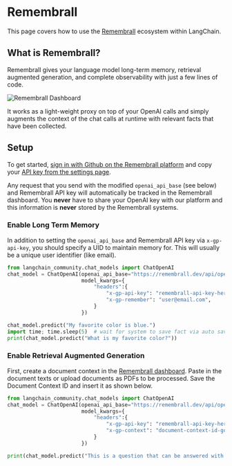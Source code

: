 # Remembrall

This page covers how to use the [Remembrall](https://remembrall.dev) ecosystem within LangChain.

## What is Remembrall?

Remembrall gives your language model long-term memory, retrieval augmented generation, and complete observability with just a few lines of code.

![Remembrall Dashboard](/img/RemembrallDashboard.png)

It works as a light-weight proxy on top of your OpenAI calls and simply augments the context of the chat calls at runtime with relevant facts that have been collected.

## Setup

To get started, [sign in with Github on the Remembrall platform](https://remembrall.dev/login) and copy your [API key from the settings page](https://remembrall.dev/dashboard/settings).

Any request that you send with the modified `openai_api_base` (see below) and Remembrall API key will automatically be tracked in the Remembrall dashboard. You **never** have to share your OpenAI key with our platform and this information is **never** stored by the Remembrall systems.

### Enable Long Term Memory

In addition to setting the `openai_api_base` and Remembrall API key via `x-gp-api-key`, you should specify a UID to maintain memory for. This will usually be a unique user identifier (like email).

```python
from langchain_community.chat_models import ChatOpenAI
chat_model = ChatOpenAI(openai_api_base="https://remembrall.dev/api/openai/v1",
                        model_kwargs={
                            "headers":{
                                "x-gp-api-key": "remembrall-api-key-here",
                                "x-gp-remember": "user@email.com",
                            }
                        })

chat_model.predict("My favorite color is blue.")
import time; time.sleep(5)  # wait for system to save fact via auto save
print(chat_model.predict("What is my favorite color?"))
```

### Enable Retrieval Augmented Generation

First, create a document context in the [Remembrall dashboard](https://remembrall.dev/dashboard/spells). Paste in the document texts or upload documents as PDFs to be processed. Save the Document Context ID and insert it as shown below.

```python
from langchain_community.chat_models import ChatOpenAI
chat_model = ChatOpenAI(openai_api_base="https://remembrall.dev/api/openai/v1",
                        model_kwargs={
                            "headers":{
                                "x-gp-api-key": "remembrall-api-key-here",
                                "x-gp-context": "document-context-id-goes-here",
                            }
                        })

print(chat_model.predict("This is a question that can be answered with my document."))
```
